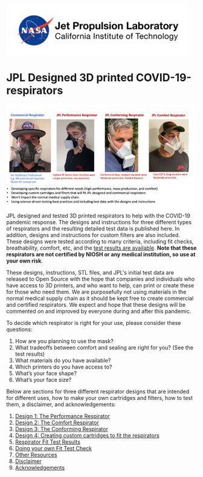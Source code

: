 ![Jet Propulsion Laboratory, California Institute of Technology (NASA JPL)](figs/etc/nasa-jpl-logo.png)
# JPL Designed 3D printed COVID-19-respirators
![figs/overview-respirator.png](figs/overview-respirator.png)
JPL designed and tested 3D printed respirators to help with the COVID-19 pandemic response. The designs and instructions for three different types of respirators and the resulting detailed test data is published here. In addition, designs and instructions for custom filters are also included. These designs were tested according to many criteria, including fit checks,  breathability, comfort, etc, and the [test results are available](https://drive.google.com/file/d/1jFTpLc9N4Tql1t_TO8P_oJAa82crM449/view?usp=sharing). **Note that these respirators are not certified by NIOSH or any medical institution, so use at your own risk**.

These designs, instructions, STL files, and JPL's initial test data are released to Open Source with the hope that companies and individuals who have access to 3D printers, and who want to help, can print or create these for those who need them. ​We are purposefully not using materials in the normal medical supply chain as it should be kept free to create commercial and certified respirators. We expect and hope that these designs will be commented on and improved by everyone during and after this pandemic.

To decide which respirator is right for your use, please consider these questions:
 1. How are you planning to use the mask?
 2. What tradeoffs between comfort and sealing are right for you? (See the test results)
 3. What materials do you have available?
 4. Which printers do you have access to?
 5. What’s your face shape?
 6. What’s your face size?

Below are sections for three different respirator designs that are intended for different uses, how to make your own cartridges and filters, how to test them, a disclaimer, and acknowledgements:
 1. [Design 1: The Performance Respirator](https://github.com/nasa-jpl/COVID-19-respirators/wiki/JPL-Performance-Respirator)
 2. [Design 2: The Comfort Respirator](https://github.com/nasa-jpl/COVID-19-respirators/wiki/JPL-Comfort-Respirator)
 3. [Design 3: The Conforming Respirator](https://github.com/nasa-jpl/COVID-19-respirators/wiki/JPL-Conforming-Respirators)
 4. [Design 4: Creating custom cartridges to fit the respirators](https://github.com/nasa-jpl/COVID-19-respirators/wiki/Custom-Filters-to-fit-the-respirators)
 5. [Respirator Fit Test Results](https://github.com/nasa-jpl/COVID-19-respirators/wiki/Select-Respirator-Fit-Test-Results)
 6. [Doing your own Fit Test Check](https://github.com/nasa-jpl/COVID-19-respirators/wiki/Doing-your-own-Fit-Check-(aka-seal-test))
 7. [Other Resources](https://github.com/nasa-jpl/COVID-19-respirators/wiki/Other-Resources)
 8. [Disclaimer](https://github.com/nasa-jpl/COVID-19-respirators/wiki/Disclaimer)
 9. [Acknowledgements](https://github.com/nasa-jpl/COVID-19-respirators/wiki/Acknowledgements)
 
